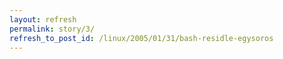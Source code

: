 ```yaml
---
layout: refresh
permalink: story/3/
refresh_to_post_id: /linux/2005/01/31/bash-residle-egysoros
---
```

